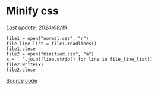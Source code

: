 # Minify css

*Last update: 2024/08/19*

    file1 = open("normal.css", "r")
    file_line_list = file1.readlines()
    file1.close
    file2 = open("minified.css", "a")
    x = ' '.join([line.strip() for line in file_line_list])
    file2.write(x)
    file2.close

[Source code](http://handbook.avsbq.org/cs/python/src/minify.py)
